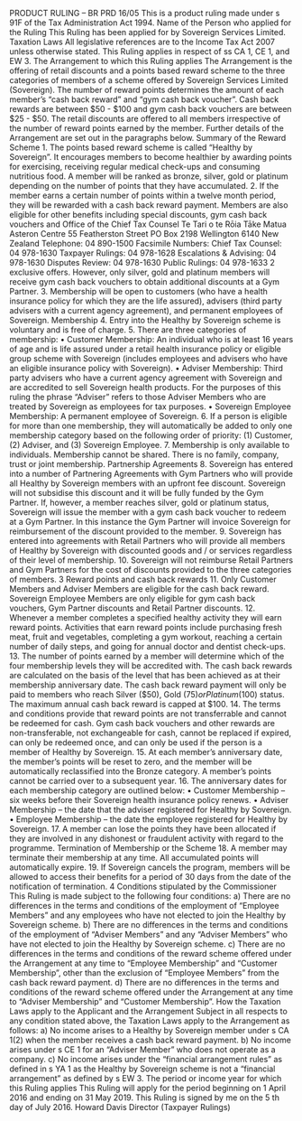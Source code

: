PRODUCT RULING – BR PRD 16/05 This is a product ruling made under s 91F of the Tax Administration Act 1994. Name of the Person who applied for the Ruling This Ruling has been applied for by Sovereign Services Limited. Taxation Laws All legislative references are to the Income Tax Act 2007 unless otherwise stated. This Ruling applies in respect of ss CA 1, CE 1, and EW 3. The Arrangement to which this Ruling applies The Arrangement is the offering of retail discounts and a points based reward scheme to the three categories of members of a scheme offered by Sovereign Services Limited (Sovereign). The number of reward points determines the amount of each member’s “cash back reward” and “gym cash back voucher”. Cash back rewards are between $50 - $100 and gym cash back vouchers are between $25 - $50. The retail discounts are offered to all members irrespective of the number of reward points earned by the member. Further details of the Arrangement are set out in the paragraphs below. Summary of the Reward Scheme 1. The points based reward scheme is called “Healthy by Sovereign”. It encourages members to become healthier by awarding points for exercising, receiving regular medical check-ups and consuming nutritious food. A member will be ranked as bronze, silver, gold or platinum depending on the number of points that they have accumulated. 2. If the member earns a certain number of points within a twelve month period, they will be rewarded with a cash back reward payment. Members are also eligible for other benefits including special discounts, gym cash back vouchers and Office of the Chief Tax Counsel Te Tari o te Rōia Tāke Matua Asteron Centre 55 Featherston Street PO Box 2198 Wellington 6140 New Zealand Telephone: 04 890-1500 Facsimile Numbers: Chief Tax Counsel: 04 978-1630 Taxpayer Rulings: 04 978-1628 Escalations & Advising: 04 978-1630 Disputes Review: 04 978-1630 Public Rulings: 04 978-1633 2 exclusive offers. However, only silver, gold and platinum members will receive gym cash back vouchers to obtain additional discounts at a Gym Partner. 3. Membership will be open to customers (who have a health insurance policy for which they are the life assured), advisers (third party advisers with a current agency agreement), and permanent employees of Sovereign. Membership 4. Entry into the Healthy by Sovereign scheme is voluntary and is free of charge. 5. There are three categories of membership: • Customer Membership: An individual who is at least 16 years of age and is life assured under a retail health insurance policy or eligible group scheme with Sovereign (includes employees and advisers who have an eligible insurance policy with Sovereign). • Adviser Membership: Third party advisers who have a current agency agreement with Sovereign and are accredited to sell Sovereign health products. For the purposes of this ruling the phrase “Adviser” refers to those Adviser Members who are treated by Sovereign as employees for tax purposes. • Sovereign Employee Membership: A permanent employee of Sovereign. 6. If a person is eligible for more than one membership, they will automatically be added to only one membership category based on the following order of priority: (1) Customer, (2) Adviser, and (3) Sovereign Employee. 7. Membership is only available to individuals. Membership cannot be shared. There is no family, company, trust or joint membership. Partnership Agreements 8. Sovereign has entered into a number of Partnering Agreements with Gym Partners who will provide all Healthy by Sovereign members with an upfront fee discount. Sovereign will not subsidise this discount and it will be fully funded by the Gym Partner. If, however, a member reaches silver, gold or platinum status, Sovereign will issue the member with a gym cash back voucher to redeem at a Gym Partner. In this instance the Gym Partner will invoice Sovereign for reimbursement of the discount provided to the member. 9. Sovereign has entered into agreements with Retail Partners who will provide all members of Healthy by Sovereign with discounted goods and / or services regardless of their level of membership. 10. Sovereign will not reimburse Retail Partners and Gym Partners for the cost of discounts provided to the three categories of members. 3 Reward points and cash back rewards 11. Only Customer Members and Adviser Members are eligible for the cash back reward. Sovereign Employee Members are only eligible for gym cash back vouchers, Gym Partner discounts and Retail Partner discounts. 12. Whenever a member completes a specified healthy activity they will earn reward points. Activities that earn reward points include purchasing fresh meat, fruit and vegetables, completing a gym workout, reaching a certain number of daily steps, and going for annual doctor and dentist check-ups. 13. The number of points earned by a member will determine which of the four membership levels they will be accredited with. The cash back rewards are calculated on the basis of the level that has been achieved as at their membership anniversary date. The cash back reward payment will only be paid to members who reach Silver ($50), Gold ($75) or Platinum ($100) status. The maximum annual cash back reward is capped at $100. 14. The terms and conditions provide that reward points are not transferrable and cannot be redeemed for cash. Gym cash back vouchers and other rewards are non-transferable, not exchangeable for cash, cannot be replaced if expired, can only be redeemed once, and can only be used if the person is a member of Healthy by Sovereign. 15. At each member’s anniversary date, the member’s points will be reset to zero, and the member will be automatically reclassified into the Bronze category. A member’s points cannot be carried over to a subsequent year. 16. The anniversary dates for each membership category are outlined below: • Customer Membership – six weeks before their Sovereign health insurance policy renews. • Adviser Membership – the date that the adviser registered for Healthy by Sovereign. • Employee Membership – the date the employee registered for Healthy by Sovereign. 17. A member can lose the points they have been allocated if they are involved in any dishonest or fraudulent activity with regard to the programme. Termination of Membership or the Scheme 18. A member may terminate their membership at any time. All accumulated points will automatically expire. 19. If Sovereign cancels the program, members will be allowed to access their benefits for a period of 30 days from the date of the notification of termination. 4 Conditions stipulated by the Commissioner This Ruling is made subject to the following four conditions: a) There are no differences in the terms and conditions of the employment of “Employee Members” and any employees who have not elected to join the Healthy by Sovereign scheme. b) There are no differences in the terms and conditions of the employment of “Adviser Members” and any “Adviser Members” who have not elected to join the Healthy by Sovereign scheme. c) There are no differences in the terms and conditions of the reward scheme offered under the Arrangement at any time to “Employee Membership” and “Customer Membership”, other than the exclusion of “Employee Members” from the cash back reward payment. d) There are no differences in the terms and conditions of the reward scheme offered under the Arrangement at any time to “Adviser Membership” and “Customer Membership”. How the Taxation Laws apply to the Applicant and the Arrangement Subject in all respects to any condition stated above, the Taxation Laws apply to the Arrangement as follows: a) No income arises to a Healthy by Sovereign member under s CA 1(2) when the member receives a cash back reward payment. b) No income arises under s CE 1 for an “Adviser Member” who does not operate as a company. c) No income arises under the “financial arrangement rules” as defined in s YA 1 as the Healthy by Sovereign scheme is not a “financial arrangement” as defined by s EW 3. The period or income year for which this Ruling applies This Ruling will apply for the period beginning on 1 April 2016 and ending on 31 May 2019. This Ruling is signed by me on the 5 th day of July 2016. Howard Davis Director (Taxpayer Rulings)